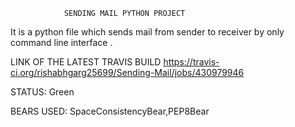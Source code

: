                 SENDING MAIL PYTHON PROJECT

It is a python file which sends mail from sender to receiver by only command line interface .

LINK OF THE LATEST TRAVIS BUILD
https://travis-ci.org/rishabhgarg25699/Sending-Mail/jobs/430979946

STATUS: Green

BEARS USED: SpaceConsistencyBear,PEP8Bear
